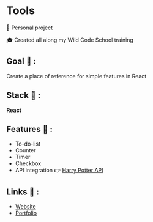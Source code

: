 # Tools

<p>👩 Personal project</p>
<p>🎓 Created all along my Wild Code School training</p>

## Goal 🎯 :
Create a place of reference for simple features in React

## Stack 💎 :
**React**

## Features 📝 :
* To-do-list
* Counter
* Timer
* Checkbox
* API integration 👉 [Harry Potter API](https://hp-api.herokuapp.com/api/characters)

## Links 🔗 :
* [Website](https://clepi-react.netlify.app/)
* [Portfolio](https://clemence-pirault.vercel.app/portfolio/tools)
